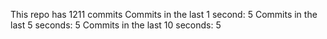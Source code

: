 This repo has 1211 commits
Commits in the last 1 second: 5
Commits in the last 5 seconds: 5
Commits in the last 10 seconds: 5
